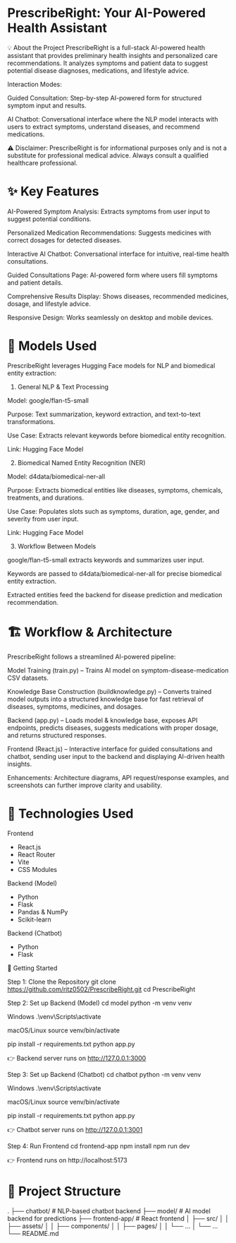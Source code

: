 # PrescribeRight: Your AI-Powered Health Assistant

💡 About the Project
PrescribeRight is a full-stack AI-powered health assistant that provides preliminary health insights and personalized care recommendations. It analyzes symptoms and patient data to suggest potential disease diagnoses, medications, and lifestyle advice.

Interaction Modes:

Guided Consultation: Step-by-step AI-powered form for structured symptom input and results.

AI Chatbot: Conversational interface where the NLP model interacts with users to extract symptoms, understand diseases, and recommend medications.

⚠️ Disclaimer: PrescribeRight is for informational purposes only and is not a substitute for professional medical advice. Always consult a qualified healthcare professional.

# ✨ Key Features

AI-Powered Symptom Analysis: Extracts symptoms from user input to suggest potential conditions.

Personalized Medication Recommendations: Suggests medicines with correct dosages for detected diseases.

Interactive AI Chatbot: Conversational interface for intuitive, real-time health consultations.

Guided Consultations Page: AI-powered form where users fill symptoms and patient details.

Comprehensive Results Display: Shows diseases, recommended medicines, dosage, and lifestyle advice.

Responsive Design: Works seamlessly on desktop and mobile devices.

# 🧠 Models Used

PrescribeRight leverages Hugging Face models for NLP and biomedical entity extraction:

1. General NLP & Text Processing

Model: google/flan-t5-small

Purpose: Text summarization, keyword extraction, and text-to-text transformations.

Use Case: Extracts relevant keywords before biomedical entity recognition.

Link: Hugging Face Model

2. Biomedical Named Entity Recognition (NER)

Model: d4data/biomedical-ner-all

Purpose: Extracts biomedical entities like diseases, symptoms, chemicals, treatments, and durations.

Use Case: Populates slots such as symptoms, duration, age, gender, and severity from user input.

Link: Hugging Face Model

3. Workflow Between Models

google/flan-t5-small extracts keywords and summarizes user input.

Keywords are passed to d4data/biomedical-ner-all for precise biomedical entity extraction.

Extracted entities feed the backend for disease prediction and medication recommendation.

# 🏗️ Workflow & Architecture

PrescribeRight follows a streamlined AI-powered pipeline:

Model Training (train.py) – Trains AI model on symptom-disease-medication CSV datasets.

Knowledge Base Construction (buildknowledge.py) – Converts trained model outputs into a structured knowledge base for fast retrieval of diseases, symptoms, medicines, and dosages.

Backend (app.py) – Loads model & knowledge base, exposes API endpoints, predicts diseases, suggests medications with proper dosage, and returns structured responses.

Frontend (React.js) – Interactive interface for guided consultations and chatbot, sending user input to the backend and displaying AI-driven health insights.

Enhancements: Architecture diagrams, API request/response examples, and screenshots can further improve clarity and usability.

# 🚀 Technologies Used
Frontend

- React.js
- React Router
- Vite
- CSS Modules

Backend (Model)

- Python
- Flask
- Pandas & NumPy
- Scikit-learn

Backend (Chatbot)

- Python
- Flask

🔧 Getting Started

Step 1: Clone the Repository
git clone https://github.com/ritz0502/PrescribeRight.git
cd PrescribeRight

Step 2: Set up Backend (Model)
cd model
python -m venv venv

Windows
.\venv\Scripts\activate

macOS/Linux
source venv/bin/activate

pip install -r requirements.txt
python app.py


👉 Backend server runs on http://127.0.0.1:3000

Step 3: Set up Backend (Chatbot)
cd chatbot
python -m venv venv

Windows
.\venv\Scripts\activate

macOS/Linux
source venv/bin/activate

pip install -r requirements.txt
python app.py


👉 Chatbot server runs on http://127.0.0.1:3001

Step 4: Run Frontend
cd frontend-app
npm install
npm run dev


👉 Frontend runs on http://localhost:5173

# 📁 Project Structure
.
├── chatbot/            # NLP-based chatbot backend
├── model/              # AI model backend for predictions
├── frontend-app/       # React frontend
│   ├── src/
│   │   ├── assets/
│   │   ├── components/
│   │   ├── pages/
│   │   └── ...
│   └── ...
└── README.md
